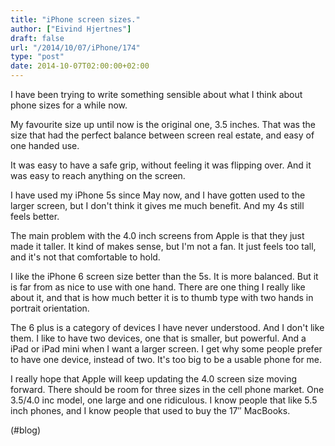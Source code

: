 ```yaml
---
title: "iPhone screen sizes."
author: ["Eivind Hjertnes"]
draft: false
url: "/2014/10/07/iPhone/174"
type: "post"
date: 2014-10-07T02:00:00+02:00
---
```


I have been trying to write something sensible about what I think about
phone sizes for a while now.

My favourite size up until now is the original one, 3.5 inches. That was
the size that had the perfect balance between screen real estate, and
easy of one handed use.

It was easy to have a safe grip, without feeling it was flipping over.
And it was easy to reach anything on the screen.

I have used my iPhone 5s since May now, and I have gotten used to the
larger screen, but I don't think it gives me much benefit. And my 4s
still feels better.

The main problem with the 4.0 inch screens from Apple is that they just
made it taller. It kind of makes sense, but I'm not a fan. It just feels
too tall, and it's not that comfortable to hold.

I like the iPhone 6 screen size better than the 5s. It is more balanced.
But it is far from as nice to use with one hand. There are one thing I
really like about it, and that is how much better it is to thumb type
with two hands in portrait orientation.

The 6 plus is a category of devices I have never understood. And I don't
like them. I like to have two devices, one that is smaller, but
powerful. And a iPad or iPad mini when I want a larger screen. I get why
some people prefer to have one device, instead of two. It's too big to
be a usable phone for me.

I really hope that Apple will keep updating the 4.0 screen size moving
forward. There should be room for three sizes in the cell phone market.
One 3.5/4.0 inc model, one large and one ridiculous. I know people that
like 5.5 inch phones, and I know people that used to buy the 17″
MacBooks.

(#blog)
